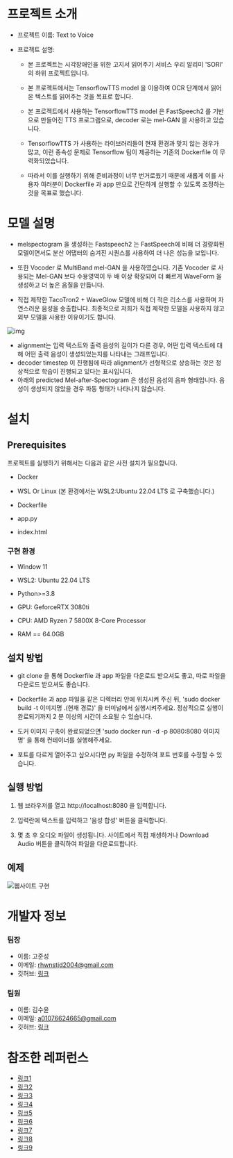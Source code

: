 # 프로젝트 소개

- 프로젝트 이름: Text to Voice

- 프로젝트 설명: 
    - 본 프로젝트는 시각장애인을 위한 고지서 읽어주기 서비스 우리 알리미 'SORI' 의 하위 프로젝트입니다.

    - 본 프로젝트에서는 TensorflowTTS model 을 이용하여 OCR 단계에서 읽어온 텍스트를 읽어주는 것을 목표로 합니다. 

    - 본 프로젝트에서 사용하는 TensorflowTTS model 은 FastSpeech2 를 기반으로 만들어진 TTS 프로그램으로, decoder 로는 mel-GAN 을 사용하고 있습니다. 

    - TensorflowTTS 가 사용하는 라이브러리들이 현재 환경과 맞지 않는 경우가 많고, 이런 종속성 문제로 Tensorflow 팀이 제공하는 기존의 Dockerfile 이 무력화되었습니다. 

    - 따라서 이를 실행하기 위해 준비과정이 너무 번거로웠기 때문에 새롭게 이를 사용자 여러분이 Dockerfile 과 app 만으로 간단하게 실행할 수 있도록 조정하는 것을 목표로 했습니다.

# 모델 설명

- melspectogram 을 생성하는 Fastspeech2 는 FastSpeech에 비해 더 경량화된 모델이면서도 분산 어댑터의 숨겨진 시퀀스를 사용하여 더 나은 성능을 보입니다.

- 또한 Vocoder 로 MultiBand mel-GAN 을 사용하였습니다. 기존 Vocoder 로 사용되는 Mel-GAN 보다 수용영역이 두 배 이상 확장되어 더 빠르게 WaveForm 을 생성하고 더 높은 음질을 만듭니다.

- 직접 제작한 TacoTron2 + WaveGlow 모델에 비해 더 적은 리소스를 사용하며 자연스러운 음성을 송출합니다. 최종적으로 저희가 직접 제작한 모델을 사용하지 않고 외부 모델을 사용한 이유이기도 합니다.

![img](https://img1.daumcdn.net/thumb/R1280x0/?scode=mtistory2&fname=https%3A%2F%2Fblog.kakaocdn.net%2Fdn%2FDQxhB%2Fbtr6YP5RZPv%2FcDqZThEOWeen8NsyRa6240%2Fimg.png)


- alignment는 입력 텍스트와 출력 음성의 길이가 다른 경우, 어떤 입력 텍스트에 대해 어떤 출력 음성이 생성되었는지를 나타내는 그래프입니다. 
- decoder timestep 이 진행됨에 따라 alignment가 선형적으로 상승하는 것은 정상적으로 학습이 진행되고 있다는 표시입니다. 
- 아래의 predicted Mel-after-Spectogram 은 생성된 음성의 음파 형태입니다. 음성이 생성되지 않았을 경우 파동 형태가 나타나지 않습니다.

# 설치

## Prerequisites
프로젝트를 실행하기 위해서는 다음과 같은 사전 설치가 필요합니다.

- Docker

- WSL Or Linux (본 환경에서는 WSL2:Ubuntu 22.04 LTS 로 구축했습니다.)

- Dockerfile

- app.py

- index.html 

### 구현 환경

- Window 11

- WSL2: Ubuntu 22.04 LTS

- Python>=3.8 

- GPU: GeforceRTX 3080ti

- CPU: AMD Ryzen 7 5800X 8-Core Processor

- RAM == 64.0GB

## 설치 방법

- git clone 을 통해 Dockerfile 과 app 파일을 다운로드 받으셔도 좋고, 따로 파일을 다운로드 받으셔도 좋습니다. 

- Dockerfile 과 app 파일을 같은 디렉터리 안에 위치시켜 주신 뒤, 'sudo docker build -t 이미지명 .(현재 경로)' 을 터미널에서 실행시켜주세요. 정상적으로 실행이 완료되기까지 2 분 이상의 시간이 소요될 수 있습니다.

- 도커 이미지 구축이 완료되었으면 'sudo docker run -d -p 8080:8080 이미지명' 을 통해 컨테이너를 실행해주세요. 

- 포트를 다르게 열어주고 싶으시다면 py 파일을 수정하여 포트 번호를 수정할 수 있습니다. 

## 실행 방법

1. 웹 브라우저를 열고 http://localhost:8080  을 입력합니다.

2. 입력란에 텍스트를 입력하고 '음성 합성' 버튼을 클릭합니다.

3. 몇 초 후 오디오 파일이 생성됩니다. 사이트에서 직접 재생하거나 Download Audio 버튼을 클릭하여 파일을 다운로드합니다.

## 예제
![웹사이트 구현](https://img1.daumcdn.net/thumb/R1280x0/?scode=mtistory2&fname=https%3A%2F%2Fblog.kakaocdn.net%2Fdn%2FbIYsVf%2Fbtr5HqfTkAN%2FWUXR42i04z27ZGRgO7jks0%2Fimg.png)



# 개발자 정보

### 팀장
- 이름: 고준성
- 이메일: rhwnstjd2004@gmail.com
- 깃허브: [링크](https://github.com/KO-JUNSUNG)

### 팀원
- 이름: 김수윤
- 이메일: a01076624665@gmail.com
- 깃허브: [링크](https://github.com/SueKim827)


# 참조한 레퍼런스

- [링크1](https://github.com/zzw922cn/awesome-speech-recognition-speech-synthesis-papers)
- [링크2](https://joungheekim.github.io/2021/04/02/code-review/)
- [링크3](https://github.com/ttop32/coqui_tts_korea)
- [링크4](https://github.com/hccho2/Tacotron2-Wavenet-Korean-TTS?fbclid=IwAR3oyEWkgYuG2LLhQPZfkkFKnFJRNyGDA2Za1C_DYpmYvfRf8WQaGDH-xNA)
- [링크5](https://pyrasis.com/tts/2023/02/05/FastSpeech2-My-Voice-TTS#%ED%95%84%EC%88%98-%EB%8D%B0%EC%9D%B4%ED%84%B0%5D)
- [링크6](https://github.com/pyrasis/Korean-FastSpeech2-Pytorch)
- [링크7](https://github.com/TensorSpeech/TensorFlowTTS)
- [링크8](https://liusongxiang.github.io/diffsvc/)
- [링크9](https://github.com/NVIDIA/tacotron2)
